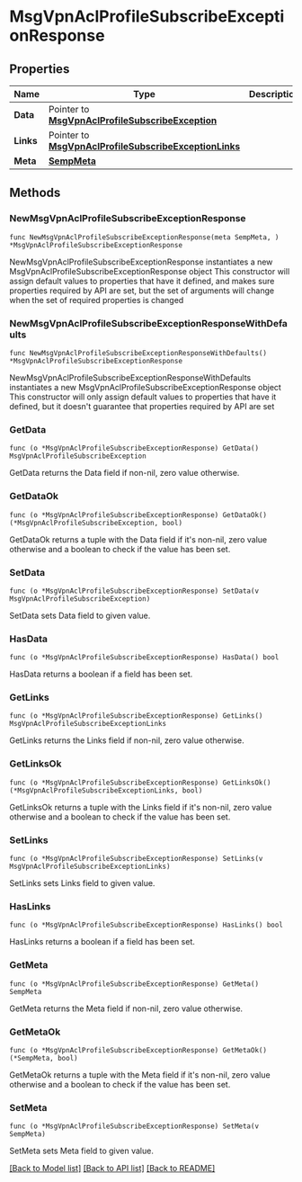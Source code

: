 # MsgVpnAclProfileSubscribeExceptionResponse

## Properties

Name | Type | Description | Notes
------------ | ------------- | ------------- | -------------
**Data** | Pointer to [**MsgVpnAclProfileSubscribeException**](MsgVpnAclProfileSubscribeException.md) |  | [optional] 
**Links** | Pointer to [**MsgVpnAclProfileSubscribeExceptionLinks**](MsgVpnAclProfileSubscribeExceptionLinks.md) |  | [optional] 
**Meta** | [**SempMeta**](SempMeta.md) |  | 

## Methods

### NewMsgVpnAclProfileSubscribeExceptionResponse

`func NewMsgVpnAclProfileSubscribeExceptionResponse(meta SempMeta, ) *MsgVpnAclProfileSubscribeExceptionResponse`

NewMsgVpnAclProfileSubscribeExceptionResponse instantiates a new MsgVpnAclProfileSubscribeExceptionResponse object
This constructor will assign default values to properties that have it defined,
and makes sure properties required by API are set, but the set of arguments
will change when the set of required properties is changed

### NewMsgVpnAclProfileSubscribeExceptionResponseWithDefaults

`func NewMsgVpnAclProfileSubscribeExceptionResponseWithDefaults() *MsgVpnAclProfileSubscribeExceptionResponse`

NewMsgVpnAclProfileSubscribeExceptionResponseWithDefaults instantiates a new MsgVpnAclProfileSubscribeExceptionResponse object
This constructor will only assign default values to properties that have it defined,
but it doesn't guarantee that properties required by API are set

### GetData

`func (o *MsgVpnAclProfileSubscribeExceptionResponse) GetData() MsgVpnAclProfileSubscribeException`

GetData returns the Data field if non-nil, zero value otherwise.

### GetDataOk

`func (o *MsgVpnAclProfileSubscribeExceptionResponse) GetDataOk() (*MsgVpnAclProfileSubscribeException, bool)`

GetDataOk returns a tuple with the Data field if it's non-nil, zero value otherwise
and a boolean to check if the value has been set.

### SetData

`func (o *MsgVpnAclProfileSubscribeExceptionResponse) SetData(v MsgVpnAclProfileSubscribeException)`

SetData sets Data field to given value.

### HasData

`func (o *MsgVpnAclProfileSubscribeExceptionResponse) HasData() bool`

HasData returns a boolean if a field has been set.

### GetLinks

`func (o *MsgVpnAclProfileSubscribeExceptionResponse) GetLinks() MsgVpnAclProfileSubscribeExceptionLinks`

GetLinks returns the Links field if non-nil, zero value otherwise.

### GetLinksOk

`func (o *MsgVpnAclProfileSubscribeExceptionResponse) GetLinksOk() (*MsgVpnAclProfileSubscribeExceptionLinks, bool)`

GetLinksOk returns a tuple with the Links field if it's non-nil, zero value otherwise
and a boolean to check if the value has been set.

### SetLinks

`func (o *MsgVpnAclProfileSubscribeExceptionResponse) SetLinks(v MsgVpnAclProfileSubscribeExceptionLinks)`

SetLinks sets Links field to given value.

### HasLinks

`func (o *MsgVpnAclProfileSubscribeExceptionResponse) HasLinks() bool`

HasLinks returns a boolean if a field has been set.

### GetMeta

`func (o *MsgVpnAclProfileSubscribeExceptionResponse) GetMeta() SempMeta`

GetMeta returns the Meta field if non-nil, zero value otherwise.

### GetMetaOk

`func (o *MsgVpnAclProfileSubscribeExceptionResponse) GetMetaOk() (*SempMeta, bool)`

GetMetaOk returns a tuple with the Meta field if it's non-nil, zero value otherwise
and a boolean to check if the value has been set.

### SetMeta

`func (o *MsgVpnAclProfileSubscribeExceptionResponse) SetMeta(v SempMeta)`

SetMeta sets Meta field to given value.



[[Back to Model list]](../README.md#documentation-for-models) [[Back to API list]](../README.md#documentation-for-api-endpoints) [[Back to README]](../README.md)


